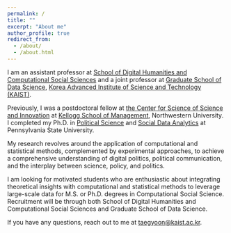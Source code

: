 ```yaml
---
permalink: /
title: ""
excerpt: "About me"
author_profile: true
redirect_from: 
  - /about/
  - /about.html
---
```


I am an assistant professor at [School of Digital Humanities and Computational Social Sciences](https://hss.kaist.ac.kr) and a joint professor at [Graduate School of Data Science](https://gsds.kaist.ac.kr), [Korea Advanced Institute of Science and Technology (KAIST)](https://www.kaist.ac.kr/kr/). 

Previously, I was a postdoctoral fellow at [the Center for Science of Science and Innovation](https://www.kellogg.northwestern.edu/research/science-of-science.aspx) at [Kellogg School of Management](https://www.kellogg.northwestern.edu), Northwestern University. I completed my Ph.D. in [Political Science](https://polisci.la.psu.edu) and [Social Data Analytics](https://soda.la.psu.edu) at Pennsylvania State University. 

My research revolves around the application of computational and statistical methods, complemented by experimental approaches, to achieve a comprehensive understanding of digital politics, political communication, and the interplay between science, policy, and politics. 

I am looking for motivated students who are enthusiastic about integrating theoretical insights with computational and statistical methods to leverage large-scale data for M.S. or Ph.D. degrees in Computational Social Science. Recruitment will be through both School of Digital Humanities and Computational Social Sciences and Graduate School of Data Science. 

If you have any questions, reach out to me at taegyoon@kaist.ac.kr.
